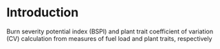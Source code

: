 # Introduction
Burn severity potential index (BSPI) and plant trait coefficient of variation (CV) calculation from measures of fuel load and plant traits, respectively
